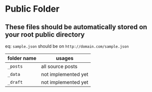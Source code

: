 # Public Folder

## These files should be automatically stored on your root public directory

eq: `sample.json` should be on `http://domain.com/sample.json`

| folder name | usages |
| --- | --- |
| `_posts` | all source posts |
| `_data` | not implemented yet |
| `_draft` | not implemented yet |
